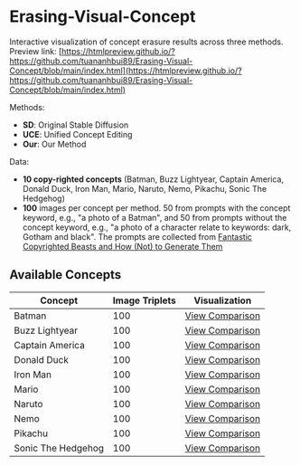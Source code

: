 # Erasing-Visual-Concept

Interactive visualization of concept erasure results across three methods. Preview link: [https://htmlpreview.github.io/?https://github.com/tuananhbui89/Erasing-Visual-Concept/blob/main/index.html](https://htmlpreview.github.io/?https://github.com/tuananhbui89/Erasing-Visual-Concept/blob/main/index.html)

Methods:

- **SD**: Original Stable Diffusion
- **UCE**: Unified Concept Editing
- **Our**: Our Method

Data:

- **10 copy-righted concepts** (Batman, Buzz Lightyear, Captain America, Donald Duck, Iron Man, Mario, Naruto, Nemo, Pikachu, Sonic The Hedgehog)
- **100** images per concept per method. 50 from prompts with the concept keyword, e.g., "a photo of a Batman", and 50 from prompts without the concept keyword, e.g., "a photo of a character relate to keywords: dark, Gotham and black". The prompts are collected from [Fantastic Copyrighted Beasts and How (Not) to Generate Them](https://arxiv.org/abs/2406.14526)

## Available Concepts

| Concept | Image Triplets | Visualization |
|---------|----------------|---------------|
| Batman | 100 | [View Comparison](https://htmlpreview.github.io/?https://raw.githubusercontent.com/tuananhbui89/Erasing-Visual-Concept/main/visualizations/Batman.html) |
| Buzz Lightyear | 100 | [View Comparison](https://htmlpreview.github.io/?https://raw.githubusercontent.com/tuananhbui89/Erasing-Visual-Concept/main/visualizations/Buzz_Lightyear.html) |
| Captain America | 100 | [View Comparison](https://htmlpreview.github.io/?https://raw.githubusercontent.com/tuananhbui89/Erasing-Visual-Concept/main/visualizations/Captain_America.html) |
| Donald Duck | 100 | [View Comparison](https://htmlpreview.github.io/?https://raw.githubusercontent.com/tuananhbui89/Erasing-Visual-Concept/main/visualizations/Donald_Duck.html) |
| Iron Man | 100 | [View Comparison](https://htmlpreview.github.io/?https://raw.githubusercontent.com/tuananhbui89/Erasing-Visual-Concept/main/visualizations/Iron_Man.html) |
| Mario | 100 | [View Comparison](visualizations/Mario.html) |
| Naruto | 100 | [View Comparison](visualizations/Naruto.html) |
| Nemo | 100 | [View Comparison](visualizations/Nemo.html) |
| Pikachu | 100 | [View Comparison](visualizations/Pikachu.html) |
| Sonic The Hedgehog | 100 | [View Comparison](visualizations/Sonic_The_Hedgehog.html) |
